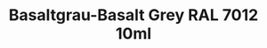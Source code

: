 ---
layout: product
title: "Basaltgrau-Basalt Grey RAL 7012 10ml"
price: "330" 
desc: "Acrylic Laquer 10mL"
img_path: "/assets/img/RC212.webp"
brand: "AK "
available: true
special_offer: false
new: false
soon: false
cat: "020000"
subcat: "020200"
subsubcat: "020201"
sifra: "RC212"
popular: false
---